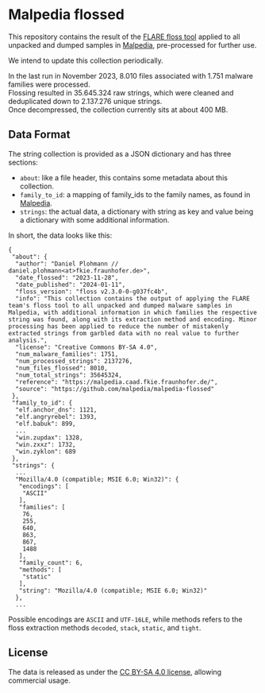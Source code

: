 # Malpedia flossed

This repository contains the result of the [FLARE floss tool](https://github.com/mandiant/flare-floss) applied to all unpacked and dumped samples in [Malpedia](https://malpedia.caad.fkie.fraunhofer.de/), pre-processed for further use.

We intend to update this collection periodically.

In the last run in November 2023, 8.010 files associated with 1.751 malware families were processed.  
Flossing resulted in 35.645.324 raw strings, which were cleaned and deduplicated down to 2.137.276 unique strings.  
Once decompressed, the collection currently sits at about 400 MB.

## Data Format

The string collection is provided as a JSON dictionary and has three sections:

* `about`: like a file header, this contains some metadata about this collection.
* `family_to_id`: a mapping of family_ids to the family names, as found in [Malpedia](https://malpedia.caad.fkie.fraunhofer.de/).
* `strings`: the actual data, a dictionary with string as key and value being a dictionary with some additional information.

In short, the data looks like this:
```
{
 "about": {
  "author": "Daniel Plohmann // daniel.plohmann<at>fkie.fraunhofer.de>",
  "date_flossed": "2023-11-28",
  "date_published": "2024-01-11",
  "floss_version": "floss v2.3.0-0-g037fc4b",
  "info": "This collection contains the output of applying the FLARE team's floss tool to all unpacked and dumped malware samples in Malpedia, with additional information in which families the respective string was found, along with its extraction method and encoding. Minor processing has been applied to reduce the number of mistakenly extracted strings from garbled data with no real value to further analysis.",
  "license": "Creative Commons BY-SA 4.0",
  "num_malware_families": 1751,
  "num_processed_strings": 2137276,
  "num_files_flossed": 8010,
  "num_total_strings": 35645324,
  "reference": "https://malpedia.caad.fkie.fraunhofer.de/",
  "source": "https://github.com/malpedia/malpedia-flossed"
 },
 "family_to_id": {
  "elf.anchor_dns": 1121,
  "elf.angryrebel": 1393,
  "elf.babuk": 899,
  ...
  "win.zupdax": 1328,
  "win.zxxz": 1732,
  "win.zyklon": 689
 },
 "strings": {
  ...
  "Mozilla/4.0 (compatible; MSIE 6.0; Win32)": {
   "encodings": [
    "ASCII"
   ],
   "families": [
    76,
    255,
    640,
    863,
    867,
    1488
   ],
   "family_count": 6,
   "methods": [
    "static"
   ],
   "string": "Mozilla/4.0 (compatible; MSIE 6.0; Win32)"
  },
  ...
```

Possible encodings are `ASCII` and `UTF-16LE`, while methods refers to the floss extraction methods `decoded`, `stack`, `static`, and `tight`.


## License

The data is released as under the [CC BY-SA 4.0 license](https://creativecommons.org/licenses/by-sa/4.0/), allowing commercial usage.